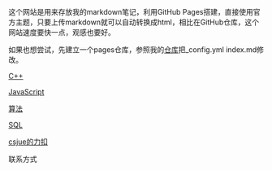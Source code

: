这个网站是用来存放我的markdown笔记，利用GitHub Pages搭建，直接使用官方主题，只要上传markdown就可以自动转换成html，相比在GitHub仓库，这个网站速度要快一点，观感也要好。

如果也想尝试，先建立一个pages仓库，参照我的[仓库](_posts/2022-09-15-test.md)把_config.yml index.md修改。

[C++](_posts/2022-09-15-test.md)

[JavaScript](_posts/2022-09-15-test.md)

[算法](_posts/2022-09-15-test.md)

[SQL](_posts/2022-09-15-test.md)

[csjue的力扣](_posts/2022-09-15-test.md)

联系方式